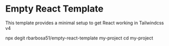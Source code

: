 # Empty React Template

This template provides a minimal setup to get React working in Tailwindcss v4

npx degit rbarbosa51/empty-react-template my-project
cd my-project
